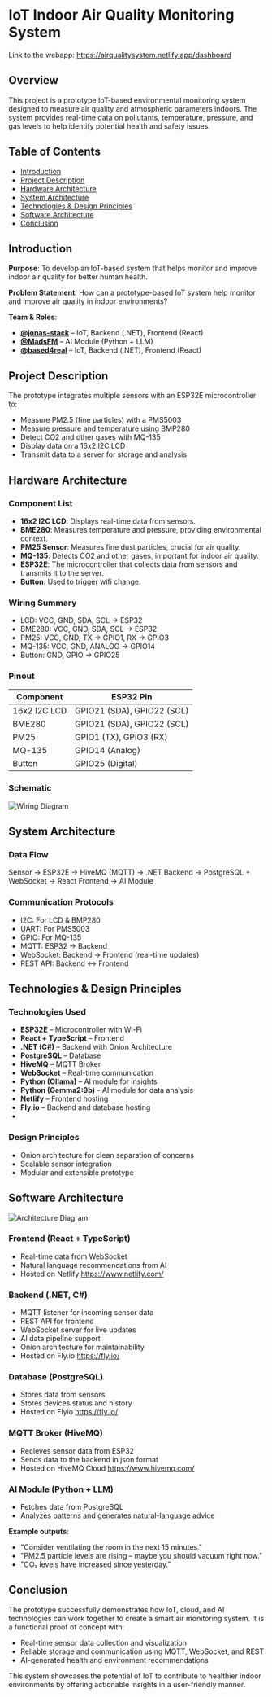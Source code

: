 # IoT Indoor Air Quality Monitoring System
Link to the webapp: https://airqualitysystem.netlify.app/dashboard

## Overview
This project is a prototype IoT-based environmental monitoring system designed to measure air quality and atmospheric parameters indoors. The system provides real-time data on pollutants, temperature, pressure, and gas levels to help identify potential health and safety issues.

## Table of Contents
- [Introduction](#introduction)
- [Project Description](#project-description)
- [Hardware Architecture](#hardware-architecture)
- [System Architecture](#system-architecture)
- [Technologies & Design Principles](#technologies--design-principles)
- [Software Architecture](#software-architecture)
- [Conclusion](#conclusion)

## Introduction
**Purpose**: To develop an IoT-based system that helps monitor and improve indoor air quality for better human health.

**Problem Statement**: How can a prototype-based IoT system help monitor and improve air quality in indoor environments?

**Team & Roles**:
- **[@jonas-stack](https://github.com/jonas-stack)** – IoT, Backend (.NET), Frontend (React)
- **[@MadsFM](https://github.com/MadsFM)** – AI Module (Python + LLM)
- **[@based4real](https://github.com/based4real/based4real)** – IoT, Backend (.NET), Frontend (React)

## Project Description
The prototype integrates multiple sensors with an ESP32E microcontroller to:
- Measure PM2.5 (fine particles) with a PMS5003
- Measure pressure and temperature using BMP280
- Detect CO2 and other gases with MQ-135
- Display data on a 16x2 I2C LCD
- Transmit data to a server for storage and analysis

## Hardware Architecture
### Component List
- **16x2 I2C LCD**: Displays real-time data from sensors.
- **BME280**: Measures temperature and pressure, providing environmental context.
- **PM25 Sensor**: Measures fine dust particles, crucial for air quality.
- **MQ-135**: Detects CO2 and other gases, important for indoor air quality.
- **ESP32E**: The microcontroller that collects data from sensors and transmits it to the server.
- **Button**: Used to trigger wifi change.

### Wiring Summary
- LCD: VCC, GND, SDA, SCL → ESP32
- BME280: VCC, GND, SDA, SCL → ESP32
- PM25: VCC, GND, TX → GPIO1, RX → GPIO3
- MQ-135: VCC, GND, ANALOG → GPIO14
- Button: GND, GPIO → GPIO25

### Pinout
| Component    | ESP32 Pin |
|--------------|-----------|
| 16x2 I2C LCD | GPIO21 (SDA), GPIO22 (SCL) |
| BME280       | GPIO21 (SDA), GPIO22 (SCL) |
| PM25         | GPIO1 (TX), GPIO3 (RX)    |
| MQ-135       | GPIO14 (Analog)            |
| Button       | GPIO25 (Digital)           |

### Schematic

![Wiring Diagram](Images/AirQualityCircut.png)


## System Architecture
### Data Flow
Sensor → ESP32E → HiveMQ (MQTT) → .NET Backend → PostgreSQL + WebSocket → React Frontend → AI Module

### Communication Protocols
- I2C: For LCD & BMP280
- UART: For PMS5003
- GPIO: For MQ-135
- MQTT: ESP32 → Backend
- WebSocket: Backend → Frontend (real-time updates)
- REST API: Backend ↔ Frontend

## Technologies & Design Principles
### Technologies Used
- **ESP32E** – Microcontroller with Wi-Fi
- **React + TypeScript** – Frontend
- **.NET (C#)** – Backend with Onion Architecture
- **PostgreSQL** – Database
- **HiveMQ** – MQTT Broker
- **WebSocket** – Real-time communication
- **Python (Ollama)** – AI module for insights
- **Python (Gemma2:9b)** - AI module for data analysis
- **Netlify** – Frontend hosting
- **Fly.io** – Backend and database hosting
- 

### Design Principles
- Onion architecture for clean separation of concerns
- Scalable sensor integration
- Modular and extensible prototype

## Software Architecture

![Architecture Diagram](Images/System.Png)


### Frontend (React + TypeScript)
- Real-time data from WebSocket
- Natural language recommendations from AI
- Hosted on Netlify https://www.netlify.com/

### Backend (.NET, C#)
- MQTT listener for incoming sensor data
- REST API for frontend
- WebSocket server for live updates
- AI data pipeline support
- Onion architecture for maintainability
- Hosted on Fly.io https://fly.io/

### Database (PostgreSQL)
- Stores data from sensors
- Stores devices status and history
- Hosted on Flyio https://fly.io/

### MQTT Broker (HiveMQ)
- Recieves sensor data from ESP32
- Sends data to the backend in json format
- Hosted on HiveMQ Cloud https://www.hivemq.com/

### AI Module (Python + LLM)
- Fetches data from PostgreSQL
- Analyzes patterns and generates natural-language advice

**Example outputs**:
- "Consider ventilating the room in the next 15 minutes."
- "PM2.5 particle levels are rising – maybe you should vacuum right now."
- "CO₂ levels have increased since yesterday."

## Conclusion
The prototype successfully demonstrates how IoT, cloud, and AI technologies can work together to create a smart air monitoring system. It is a functional proof of concept with:
- Real-time sensor data collection and visualization
- Reliable storage and communication using MQTT, WebSocket, and REST
- AI-generated health and environment recommendations

This system showcases the potential of IoT to contribute to healthier indoor environments by offering actionable insights in a user-friendly manner.

